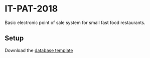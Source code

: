 # IT-PAT-2018
Basic electronic point of sale system for small fast food restaurants.

## Setup
Download the [database template](https://drive.google.com/file/d/1NKwhd-B_kv5vG4uGYfwzto00qW6UuWn5/view?usp=sharing)
